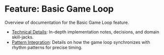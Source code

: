 # Feature: Basic Game Loop

Overview of documentation for the Basic Game Loop feature.

* [Technical Details](./technical-details.md): In-depth implementation notes, decisions, and domain skill-jacks.
* [Pattern Integration](./pattern-integration.md): Details on how the game loop synchronizes with rhythm patterns for precise timing. 